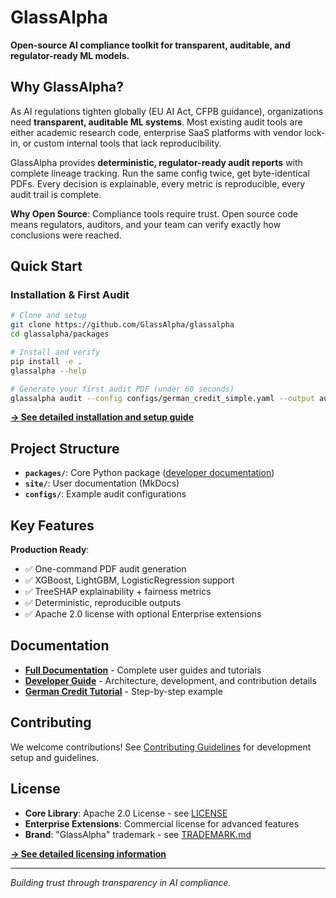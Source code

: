 # GlassAlpha

**Open-source AI compliance toolkit for transparent, auditable, and regulator-ready ML models.**

## Why GlassAlpha?

As AI regulations tighten globally (EU AI Act, CFPB guidance), organizations need **transparent, auditable ML systems**. Most existing audit tools are either academic research code, enterprise SaaS platforms with vendor lock-in, or custom internal tools that lack reproducibility.

GlassAlpha provides **deterministic, regulator-ready audit reports** with complete lineage tracking. Run the same config twice, get byte-identical PDFs. Every decision is explainable, every metric is reproducible, every audit trail is complete.

**Why Open Source**: Compliance tools require trust. Open source code means regulators, auditors, and your team can verify exactly how conclusions were reached.

## Quick Start

### Installation & First Audit

```bash
# Clone and setup
git clone https://github.com/GlassAlpha/glassalpha
cd glassalpha/packages

# Install and verify
pip install -e .
glassalpha --help

# Generate your first audit PDF (under 60 seconds)
glassalpha audit --config configs/german_credit_simple.yaml --output audit.pdf
```

**[→ See detailed installation and setup guide](packages/README.md#installation)**

## Project Structure

- **`packages/`**: Core Python package ([developer documentation](packages/README.md))
- **`site/`**: User documentation (MkDocs)
- **`configs/`**: Example audit configurations

## Key Features

**Production Ready**:

- ✅ One-command PDF audit generation
- ✅ XGBoost, LightGBM, LogisticRegression support
- ✅ TreeSHAP explainability + fairness metrics
- ✅ Deterministic, reproducible outputs
- ✅ Apache 2.0 license with optional Enterprise extensions

## Documentation

- **[Full Documentation](site/docs/)** - Complete user guides and tutorials
- **[Developer Guide](packages/README.md)** - Architecture, development, and contribution details
- **[German Credit Tutorial](site/docs/examples/german-credit-audit.md)** - Step-by-step example

## Contributing

We welcome contributions! See [Contributing Guidelines](site/docs/contributing.md) for development setup and guidelines.

## License

- **Core Library**: Apache 2.0 License - see [LICENSE](LICENSE)
- **Enterprise Extensions**: Commercial license for advanced features
- **Brand**: "GlassAlpha" trademark - see [TRADEMARK.md](TRADEMARK.md)

**[→ See detailed licensing information](packages/README.md#license--dependencies)**

---

_Building trust through transparency in AI compliance._
